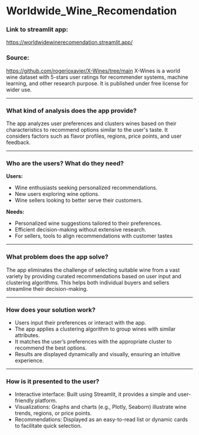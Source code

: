 # Worldwide_Wine_Recomendation

### Link to streamlit app:
https://worldwidewinerecomendation.streamlit.app/

### Source:
https://github.com/rogerioxavier/X-Wines/tree/main
X-Wines is a world wine dataset with 5-stars user ratings for recommender systems, machine learning, and other research purpose.
It is published under free license for wider use.

---

### What kind of analysis does the app provide?
The app analyzes user preferences and clusters wines based on their characteristics to recommend options similar to the user's taste. It considers factors such as flavor profiles, regions, price points, and user feedback.

---

### Who are the users? What do they need?

**Users:**
- Wine enthusiasts seeking personalized recommendations.
- New users exploring wine options.
- Wine sellers looking to better serve their customers.

**Needs:**
- Personalized wine suggestions tailored to their preferences.
- Efficient decision-making without extensive research.
- For sellers, tools to align recommendations with customer tastes

---

### What problem does the app solve?
The app eliminates the challenge of selecting suitable wine from a vast variety by providing curated recommendations based on user input and clustering algorithms. This helps both individual buyers and sellers streamline their decision-making.

---

### How does your solution work?
- Users input their preferences or interact with the app.
- The app applies a clustering algorithm to group wines with similar attributes.
- It matches the user’s preferences with the appropriate cluster to recommend the best options.
- Results are displayed dynamically and visually, ensuring an intuitive experience.

---

### How is it presented to the user?
- Interactive interface: Built using Streamlit, it provides a simple and user-friendly platform.
- Visualizations: Graphs and charts (e.g., Plotly, Seaborn) illustrate wine trends, regions, or price points.
- Recommendations: Displayed as an easy-to-read list or dynamic cards to facilitate quick selection.
